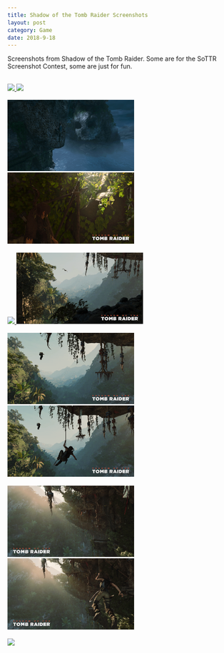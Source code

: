 ```yaml
---
title: Shadow of the Tomb Raider Screenshots
layout: post
category: Game
date: 2018-9-18
---
```

Screenshots from Shadow of the Tomb Raider.
Some are for the SoTTR Screenshot Contest, some are just for fun.
<br/><br/>

<a target="_blank" href="../assets/img/sottr_tb/2018.09.15 - 21.14.30.70.png">
<img src="../old_backup/images/sottr/2018.09.15 - 21.14.30.70.png" height="160">
</a>
<a target="_blank" href="../assets/img/sottr_tb/2018.09.15 - 21.17.42.74.png">
<img src="../old_backup/images/sottr/2018.09.15 - 21.17.42.74.png" height="160">
</a>
<br/><br/>

<a target="_blank" href="../assets/img/sottr_tb/2018.09.15 - 13.53.45.34.png">
<img src="../old_backup/images/sottr/2018.09.15 - 13.53.45.34.png" height="160"> 
</a>
<a target="_blank" href="../assets/img/sottr_tb/2018.09.16 - 00.33.37.29.png">
<img src="../old_backup/images/sottr/2018.09.16 - 00.33.37.29.png" height="160">
</a>
<br/><br/>

<a target="_blank" href="../assets/img/sottr_tb/2018.09.16 - 00.41.27.93.png">
<img src="../old_backup/images/sottr/2018.09.16 - 00.41.27.93.png" height="160">
</a>
<a target="_blank" href="../assets/img/sottr_tb/2018.09.16 - 00.48.20.86.png">
<img src="../old_backup/images/sottr/2018.09.16 - 00.48.20.86.png" height="160">
</a>
<br/><br/>

<a target="_blank" href="../assets/img/sottr_tb/2018.09.16 - 00.56.04.89.png">
<img src="../old_backup/images/sottr/2018.09.16 - 00.56.04.89.png" height="160">
</a>
<a target="_blank" href="../assets/img/sottr_tb/2018.09.16 - 00.58.07.92.png">
<img src="../old_backup/images/sottr/2018.09.16 - 00.58.07.92.png" height="160">
</a>
<br/><br/>

<a target="_blank" href="../assets/img/sottr_tb/2018.09.16 - 01.03.22.75.png">
<img src="../old_backup/images/sottr/2018.09.16 - 01.03.22.75.png" height="160">
</a>
<a target="_blank" href="../assets/img/sottr_tb/2018.09.16 - 01.05.37.79.png">
<img src="../old_backup/images/sottr/2018.09.16 - 01.05.37.79.png" height="160">
</a>
<br/><br/>

<a target="_blank" href="../assets/img/sottr_tb/2018.09.16 - 01.30.52.72.png">
<img src="../old_backup/images/sottr/2018.09.16 - 01.30.52.72.png" height="160">
</a>							